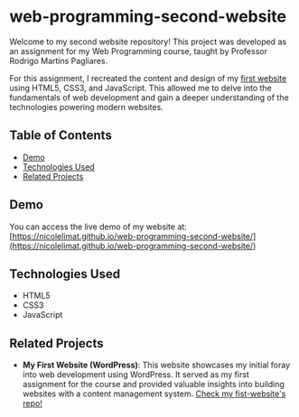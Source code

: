 # web-programming-second-website

Welcome to my second website repository! This project was developed as an assignment for my Web Programming course, taught by Professor Rodrigo Martins Pagliares. 

For this assignment, I recreated the content and design of my [first website](#related-projects) using HTML5, CSS3, and JavaScript. This allowed me to delve into the fundamentals of web development and gain a deeper understanding of the technologies powering modern websites.

## Table of Contents

- [Demo](#demo)
- [Technologies Used](#technologies-used)
- [Related Projects](#related-projects)

## Demo

You can access the live demo of my website at: [https://nicolelimat.github.io/web-programming-second-website/](https://nicolelimat.github.io/web-programming-second-website/)

## Technologies Used

- HTML5
- CSS3
- JavaScript

## Related Projects

- **My First Website (WordPress)**:
  This website showcases my initial foray into web development using WordPress. It served as my first assignment for the course and provided valuable insights into building websites with a content management system. [Check my fist-website's repo!](https://github.com/nicolelimat/web-programming-first-website)
